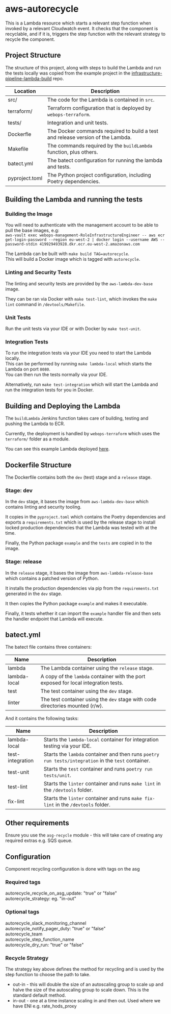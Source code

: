 
# aws-autorecycle

This is a Lambda resource which starts a relevant step function when invoked by a relevant Cloudwatch event. It checks that the component is recyclable, and if it is, triggers the step function with the relevant strategy to recycle the component. 


## Project Structure

The structure of this project, along with steps to build the Lambda and run the tests locally was copied from the example project in the [infrastructure-pipeline-lambda-build](https://github.com/hmrc/infrastructure-pipeline-lambda-build/tree/main/example-project) repo. 


| Location       | Description                                                                     |
|----------------|---------------------------------------------------------------------------------|
| src/           | The code for the Lambda is contained in `src`.                                  |
| terraform/     | Terraform configuration that is deployed by `webops-terraform`.                 |
| tests/         | Integration and unit tests.                                                     |
| Dockerfle      | The Docker commands required to build a test and release version of the Lambda. |
| Makefile       | The commands required by the `buildLambda` function, plus others.               |
| batect.yml     | The batect configuration for running the lambda and tests.                      |
| pyproject.toml | The Python project configuration, including Poetry dependencies.                |




## Building the Lambda and running the tests

### Building the Image

You will need to authenticate with the management account to be able to pull the base images, e.g:  
`aws-vault exec webops-management-RoleInfrastructureEngineer -- aws ecr get-login-password --region eu-west-2 | docker login --username AWS --password-stdin 419929493928.dkr.ecr.eu-west-2.amazonaws.com`

The Lambda can be built with `make build TAG=autorecycle`.  
This will build a Docker image which is tagged with `autorecycle`.

### Linting and Security Tests

The linting and security tests are provided by the `aws-lambda-dev-base` image.

They can be ran via Docker with `make test-lint`, which invokes the `make lint` command in `/devtools/Makefile`.

### Unit Tests

Run the unit tests via your IDE or with Docker by `make test-unit`.

### Integration Tests

To run the integration tests via your IDE you need to start the Lambda locally.  
This can be performed by running `make lambda-local` which starts the Lambda on port `8080`.  
You can then run the tests normally via your IDE.

Alternatively, run `make test-integration` which will start the Lambda and run the integration tests for you in Docker.

## Building and Deploying the Lambda

The `buildLambda` Jenkins function takes care of building, testing and pushing the Lambda to ECR.

Currently, the deployment is handled by `webops-terraform` which uses the `terraform/` folder as a module.

You can see this example Lambda deployed [here](https://github.com/hmrc/webops-terraform/blob/c0668f0359884256451422ed745e0040573c2bb8/components/autorecycle/lambda_functions.tf#L16).

## Dockerfile Structure

The Dockerfile contains both the `dev` (test) stage and a `release` stage.

### Stage: dev

In the `dev` stage, it bases the image from `aws-lambda-dev-base` which contains linting and security tooling.

It copies in the `pyproject.toml` which contains the Poetry dependencies and exports a `requirements.txt` which is used by the
release stage to install locked production dependencies that the Lambda was tested with at the time.

Finally, the Python package `example` and the `tests` are copied in to the image.

### Stage: release

In the `release` stage, it bases the image from `aws-lambda-release-base` which contains a patched version of Python.

It installs the production dependencies via pip from the `requirements.txt` generated in the `dev` stage.

It then copies the Python package `example` and makes it executable.

Finally, it tests whether it can import the `example` handler file and then sets the handler endpoint that Lambda will execute.

## batect.yml

The batect file contains three containers:

| Name         | Description                                                                         |
|--------------|-------------------------------------------------------------------------------------|
| lambda       | The Lambda container using the `release` stage.                                     |
| lambda-local | A copy of the `lambda` container with the port exposed for local integration tests. |
| test         | The test container using the `dev` stage.                                           |
| linter       | The test container using the `dev` stage with code directories mounted (r/w).       |

And it contains the following tasks:

| Name             | Description                                                                                                  |
|------------------|--------------------------------------------------------------------------------------------------------------|
| lambda-local     | Starts the `lambda-local` container for integration testing via your IDE.                                    |
| test-integration | Starts the `lambda` container and then runs `poetry run tests/integration` in the `test` container.          |
| test-unit        | Starts the `test` container and runs `poetry run tests/unit`.                                                |
| test-lint        | Starts the `linter` container and runs `make lint` in the `/devtools` folder.                                |
| fix-lint         | Starts the `linter` container and runs `make fix-lint` in the `/devtools` folder.                            |


## Other requirements

Ensure you use the `asg-recycle` module - this will take care of creating any required extras e.g. SQS queue.

## Configuration

Component recycling configuration is done with tags on the asg

### Required tags
autorecycle_recycle_on_asg_update: "true" or "false"  
autorecycle_strategy: eg. "in-out"  

### Optional tags
autorecycle_slack_monitoring_channel  
autorecycle_notify_pager_duty: "true" or "false"  
autorecycle_team  
autorecycle_step_function_name  
autorecycle_dry_run: "true" or "false"  

### Recycle Strategy

The strategy key above defines the method for recycling and is used by the step function to choose the path to take.

* out-in - this will double the size of an autoscaling group to scale up and halve the size of the autoscaling group to scale down. This is the standard default method.
* in-out - one at a time instance scaling in and then out. Used where we have ENI e.g. rate_hods_proxy
